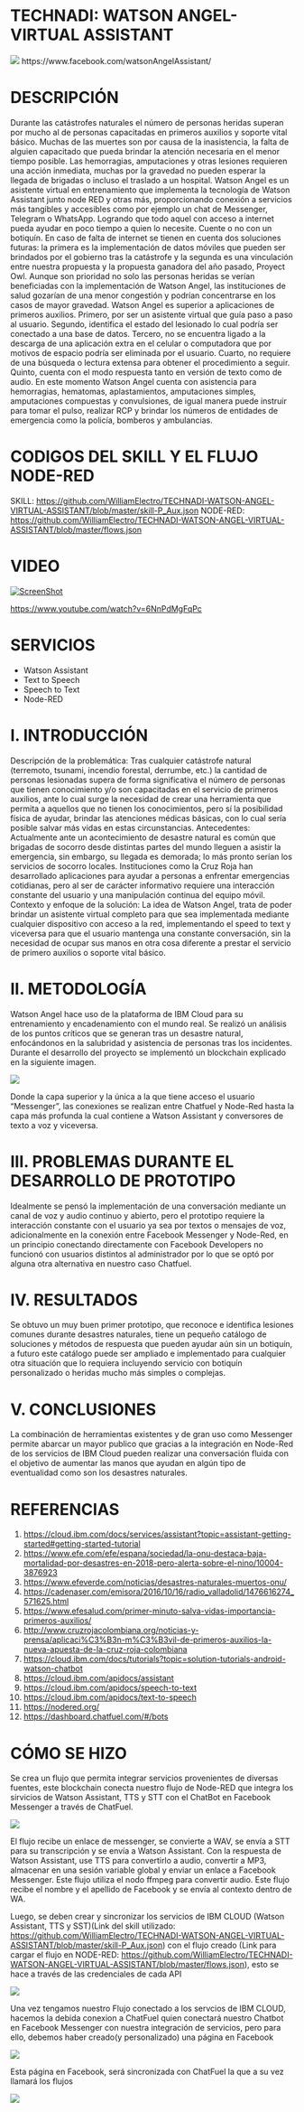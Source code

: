 # TECHNADI: WATSON ANGEL-VIRTUAL ASSISTANT

<img src="https://raw.githubusercontent.com/WilliamElectro/TECHNADI-WATSON-ANGEL-VIRTUAL-ASSISTANT/master/proyecto.png"/>
https://www.facebook.com/watsonAngelAssistant/

# DESCRIPCIÓN 
Durante las catástrofes naturales el número de personas heridas superan por mucho al de personas capacitadas en primeros auxilios y soporte vital básico. Muchas de las muertes son por causa de la inasistencia, la falta de alguien capacitado que pueda brindar la atención necesaria en el menor tiempo posible. Las hemorragias, amputaciones y otras lesiones requieren una acción inmediata, muchas por la gravedad no pueden esperar la llegada de brigadas o incluso el traslado a un hospital.   Watson Angel es un asistente virtual en entrenamiento que implementa la tecnología de Watson Assistant junto node RED y otras más, proporcionando conexión a servicios más tangibles y accesibles como por ejemplo un chat de Messenger, Telegram o WhatsApp. Logrando que todo aquel con acceso a internet pueda ayudar en poco tiempo a quien lo necesite. Cuente o no con un botiquín. En caso de falta de internet se tienen en cuenta dos soluciones futuras: la primera es la implementación de datos móviles que pueden ser brindados por el gobierno tras la catástrofe y la segunda es una vinculación entre nuestra propuesta y la propuesta ganadora del año pasado, Proyect Owl. Aunque son prioridad no solo las personas heridas se verían beneficiadas con la implementación de Watson Angel, las instituciones de salud gozarían de una menor congestión y podrían concentrarse en los casos de mayor gravedad.  Watson Angel es superior a aplicaciones de primeros auxilios. Primero, por ser un asistente virtual que guía paso a paso al usuario. Segundo, identifica el estado del lesionado lo cual podría ser conectado a una base de datos. Tercero, no se encuentra ligado a la descarga de una aplicación extra en el celular o computadora que por motivos de espacio podría ser eliminada por el usuario. Cuarto, no requiere de una búsqueda o lectura extensa para obtener el procedimiento a seguir. Quinto, cuenta con el modo respuesta tanto en versión de texto como de audio. En este momento Watson Angel cuenta con asistencia para hemorragias, hematomas, aplastamientos, amputaciones simples, amputaciones compuestas y convulsiones, de igual manera puede instruir para tomar el pulso, realizar RCP y brindar los números de entidades de emergencia como la policía, bomberos y ambulancias.

# CODIGOS DEL SKILL Y EL FLUJO NODE-RED

SKILL: https://github.com/WilliamElectro/TECHNADI-WATSON-ANGEL-VIRTUAL-ASSISTANT/blob/master/skill-P_Aux.json
NODE-RED: https://github.com/WilliamElectro/TECHNADI-WATSON-ANGEL-VIRTUAL-ASSISTANT/blob/master/flows.json

# VIDEO 
[![ScreenShot](https://raw.github.com/GabLeRoux/WebMole/master/ressources/WebMole_Youtube_Video.png)](https://www.youtube.com/watch?v=6NnPdMgFqPc)

https://www.youtube.com/watch?v=6NnPdMgFqPc

# SERVICIOS
* Watson Assistant
* Text to Speech
* Speech to Text
* Node-RED

# I. INTRODUCCIÓN
Descripción de la problemática: 
Tras cualquier catástrofe natural (terremoto, tsunami, incendio forestal, derrumbe, etc.) la cantidad de personas lesionadas supera de forma significativa el número de personas que tienen conocimiento y/o son capacitadas en el servicio de primeros auxilios, ante lo cual surge la necesidad de crear una herramienta que permita a aquellos que no tienen los conocimientos, pero sí la posibilidad física de ayudar, brindar las atenciones médicas básicas, con lo cual sería posible salvar más vidas en estas circunstancias. 
Antecedentes: 
Actualmente ante un acontecimiento de desastre natural es común que brigadas de socorro desde distintas partes del mundo lleguen a asistir la emergencia, sin embargo, su llegada es demorada; lo más pronto serían los servicios de socorro locales. Instituciones como la Cruz Roja han desarrollado aplicaciones para ayudar a personas a enfrentar emergencias cotidianas, pero al ser de carácter informativo requiere una interacción constante del usuario y una manipulación continua del equipo móvil.
Contexto y enfoque de la solución: La idea de Watson Angel, trata de poder brindar un asistente virtual completo para que sea implementada mediante cualquier dispositivo con acceso a la red, implementando el speed to text y viceversa para que el usuario mantenga una constante conversación, sin la necesidad de ocupar sus manos en otra cosa diferente a prestar el servicio de primero auxilios o soporte vital básico.

# II. METODOLOGÍA 
Watson Angel hace uso de la plataforma de IBM Cloud para su entrenamiento y encadenamiento con el mundo real. Se realizó un análisis de los puntos críticos que se generan tras un desastre natural, enfocándonos en la salubridad y asistencia de personas tras los incidentes. Durante el desarrollo del proyecto se implementó un blockchain explicado en la siguiente imagen. 

<img src="https://raw.github.com/WilliamElectro/TECHNADI-WATSON-ANGEL-VIRTUAL-ASSISTANT/master/7.png"/>
   
Donde la capa superior y la única a la que tiene acceso el usuario “Messenger”, las conexiones se realizan entre Chatfuel y Node-Red hasta la capa más profunda la cual contiene a Watson Assistant y conversores de texto a voz y viceversa.

# III. PROBLEMAS DURANTE EL DESARROLLO DE PROTOTIPO 
Idealmente se pensó la implementación de una conversación mediante un canal de voz y audio continuo y abierto, pero el prototipo requiere la interacción constante con el usuario ya sea por textos o mensajes de voz, adicionalmente en la conexión entre Facebook Messenger y Node-Red, en un principio conectando directamente con Facebook Developers no funcionó con usuarios distintos al administrador por lo que se optó por alguna otra alternativa en nuestro caso Chatfuel. 

# IV. RESULTADOS 
Se obtuvo un muy buen primer prototipo, que reconoce e identifica lesiones comunes durante desastres naturales, tiene un pequeño catálogo de soluciones y métodos de respuesta que pueden ayudar aún sin un botiquín, a futuro este catálogo puede ser ampliado e implementado para cualquier otra situación que lo requiera incluyendo servicio con botiquín personalizado o heridas mucho más simples o complejas.

# V. CONCLUSIONES 
La combinación de herramientas existentes y de gran uso como Messenger permite abarcar un mayor publico que gracias a la integración en Node-Red de los servicios de IBM Cloud pueden realizar una conversación fluida con el objetivo de aumentar las manos que ayudan en algún tipo de eventualidad como son los desastres naturales.

# REFERENCIAS
1.	https://cloud.ibm.com/docs/services/assistant?topic=assistant-getting-started#getting-started-tutorial
2.	https://www.efe.com/efe/espana/sociedad/la-onu-destaca-baja-mortalidad-por-desastres-en-2018-pero-alerta-sobre-el-nino/10004-3876923
3.	https://www.efeverde.com/noticias/desastres-naturales-muertos-onu/
4.	https://cadenaser.com/emisora/2016/10/16/radio_valladolid/1476616274_571625.html
5.	https://www.efesalud.com/primer-minuto-salva-vidas-importancia-primeros-auxilios/
6.	http://www.cruzrojacolombiana.org/noticias-y-prensa/aplicaci%C3%B3n-m%C3%B3vil-de-primeros-auxilios-la-nueva-apuesta-de-la-cruz-roja-colombiana
7.	https://cloud.ibm.com/docs/tutorials?topic=solution-tutorials-android-watson-chatbot
8.	https://cloud.ibm.com/apidocs/assistant
9.	https://cloud.ibm.com/apidocs/speech-to-text
10.	https://cloud.ibm.com/apidocs/text-to-speech
11.	https://nodered.org/
12.	https://dashboard.chatfuel.com/#/bots


# CÓMO SE HIZO
Se crea un flujo que permita integrar servicios provenientes de diversas fuentes, este blockchain conecta nuestro flujo de Node-RED que integra los sirvicios de Watson Assistant, TTS y STT con el ChatBot en Facebook Messenger a través de ChatFuel.

<img src="https://raw.github.com/WilliamElectro/TECHNADI-WATSON-ANGEL-VIRTUAL-ASSISTANT/master/flujo.PNG"/>

El flujo recibe un enlace de messenger, se convierte a WAV, se envía a STT para su transcripción y se envía a Watson Assistant. Con la respuesta de Watson Assistant, use TTS para convertirlo a audio, convertir a MP3, almacenar en una sesión variable global y enviar un enlace a Facebook Messenger. Este flujo utiliza el nodo ffmpeg para convertir audio. Este flujo recibe el nombre y el apellido de Facebook y se envía al contexto dentro de WA.

Luego, se deben crear y sincronizar los servicios de IBM CLOUD (Watson Assistant, TTS y SST)(Link del skill utilizado: https://github.com/WilliamElectro/TECHNADI-WATSON-ANGEL-VIRTUAL-ASSISTANT/blob/master/skill-P_Aux.json) con el flujo creado (Link para cargar el flujo en NODE-RED: https://github.com/WilliamElectro/TECHNADI-WATSON-ANGEL-VIRTUAL-ASSISTANT/blob/master/flows.json), esto se hace a través de las credenciales de cada API 

<img src="https://raw.github.com/WilliamElectro/TECHNADI-WATSON-ANGEL-VIRTUAL-ASSISTANT/master/Credenciales.PNG"/>

Una vez tengamos nuestro Flujo conectado a los servcios de IBM CLOUD, hacemos la debida conexion a ChatFuel  quien conectará nuestro Chatbot en Facebook Messenger con nuestra integración de servicios, pero para ello, debemos haber creado(y personalizado) una página en Facebook

<img src="https://raw.github.com/WilliamElectro/TECHNADI-WATSON-ANGEL-VIRTUAL-ASSISTANT/master/Facebook.PNG"/>

Esta página en Facebook, será sincronizada con ChatFuel la que a su vez llamará los flujos

<img src="https://raw.github.com/WilliamElectro/TECHNADI-WATSON-ANGEL-VIRTUAL-ASSISTANT/master/Chatfuel.PNG"/>











